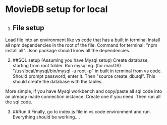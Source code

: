 # MovieDB setup for local


1. ## File setup
Load file into an environment like vs code that has a built in terminal
Install all npm dependencies in the root of the file. Command for terminal: "npm install all". Json package should know all the dependencies.

2. ##SQL setup (Assuming you have Mysql setup)
Create database, starting from root folder. Run mysql eg. (for macOS) "/usr/local/mysql/bin/mysql -u root -p" in built in terminal from vs code.
Should prompt password, enter it.
Then "source create_db.sql". This should create the database with the tables.

More simple, if you have Mysql workbench and copy/paste all sql code into an already made connection instance. Create one if you need. Then run all the sql code.

3. ##Run it
Finally, go to index.js file in vs code environment and run. Everything should be working....


 
